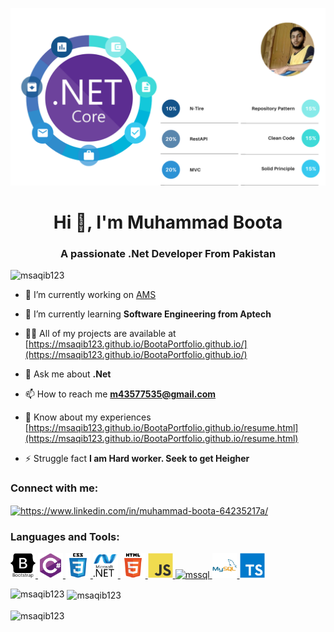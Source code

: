 ![logo](https://github.com/MSaqib123/MSaqib123/blob/main/Net.png)
<h1 align="center">Hi 👋, I'm Muhammad Boota</h1>
<h3 align="center">A passionate .Net Developer From Pakistan</h3>

<p align="left"> <img src="https://komarev.com/ghpvc/?username=msaqib123&label=Profile%20views&color=0e75b6&style=flat" alt="msaqib123" /> </p>

- 🔭 I’m currently working on [AMS](http://ams.evolveppt.com/)

- 🌱 I’m currently learning **Software Engineering from Aptech**

- 👨‍💻 All of my projects are available at [https://msaqib123.github.io/BootaPortfolio.github.io/](https://msaqib123.github.io/BootaPortfolio.github.io/)

- 💬 Ask me about **.Net**

- 📫 How to reach me **m43577535@gmail.com**

- 📄 Know about my experiences [https://msaqib123.github.io/BootaPortfolio.github.io/resume.html](https://msaqib123.github.io/BootaPortfolio.github.io/resume.html)

- ⚡ Struggle fact **I am Hard worker. Seek to get Heigher**

<h3 align="left">Connect with me:</h3>
<p align="left">
<a href="https://linkedin.com/in/https://www.linkedin.com/in/muhammad-boota-64235217a/" target="blank"><img align="center" src="https://raw.githubusercontent.com/rahuldkjain/github-profile-readme-generator/master/src/images/icons/Social/linked-in-alt.svg" alt="https://www.linkedin.com/in/muhammad-boota-64235217a/" height="30" width="40" /></a>
</p>

<h3 align="left">Languages and Tools:</h3>
<p align="left"> <a href="https://getbootstrap.com" target="_blank" rel="noreferrer"> <img src="https://raw.githubusercontent.com/devicons/devicon/master/icons/bootstrap/bootstrap-plain-wordmark.svg" alt="bootstrap" width="40" height="40"/> </a> <a href="https://www.w3schools.com/cs/" target="_blank" rel="noreferrer"> <img src="https://raw.githubusercontent.com/devicons/devicon/master/icons/csharp/csharp-original.svg" alt="csharp" width="40" height="40"/> </a> <a href="https://www.w3schools.com/css/" target="_blank" rel="noreferrer"> <img src="https://raw.githubusercontent.com/devicons/devicon/master/icons/css3/css3-original-wordmark.svg" alt="css3" width="40" height="40"/> </a> <a href="https://dotnet.microsoft.com/" target="_blank" rel="noreferrer"> <img src="https://raw.githubusercontent.com/devicons/devicon/master/icons/dot-net/dot-net-original-wordmark.svg" alt="dotnet" width="40" height="40"/> </a> <a href="https://www.w3.org/html/" target="_blank" rel="noreferrer"> <img src="https://raw.githubusercontent.com/devicons/devicon/master/icons/html5/html5-original-wordmark.svg" alt="html5" width="40" height="40"/> </a> <a href="https://developer.mozilla.org/en-US/docs/Web/JavaScript" target="_blank" rel="noreferrer"> <img src="https://raw.githubusercontent.com/devicons/devicon/master/icons/javascript/javascript-original.svg" alt="javascript" width="40" height="40"/> </a> <a href="https://www.microsoft.com/en-us/sql-server" target="_blank" rel="noreferrer"> <img src="https://www.svgrepo.com/show/303229/microsoft-sql-server-logo.svg" alt="mssql" width="40" height="40"/> </a> <a href="https://www.mysql.com/" target="_blank" rel="noreferrer"> <img src="https://raw.githubusercontent.com/devicons/devicon/master/icons/mysql/mysql-original-wordmark.svg" alt="mysql" width="40" height="40"/> </a> <a href="https://www.typescriptlang.org/" target="_blank" rel="noreferrer"> <img src="https://raw.githubusercontent.com/devicons/devicon/master/icons/typescript/typescript-original.svg" alt="typescript" width="40" height="40"/> </a> </p>

<p><img align="left" src="https://github-readme-stats.vercel.app/api/top-langs?username=msaqib123&show_icons=true&locale=en&layout=compact" alt="msaqib123" /></p>

<p>&nbsp;<img align="center" src="https://github-readme-stats.vercel.app/api?username=msaqib123&show_icons=true&locale=en" alt="msaqib123" /></p>

<p><img align="center" src="https://github-readme-streak-stats.herokuapp.com/?user=msaqib123&" alt="msaqib123" /></p>
